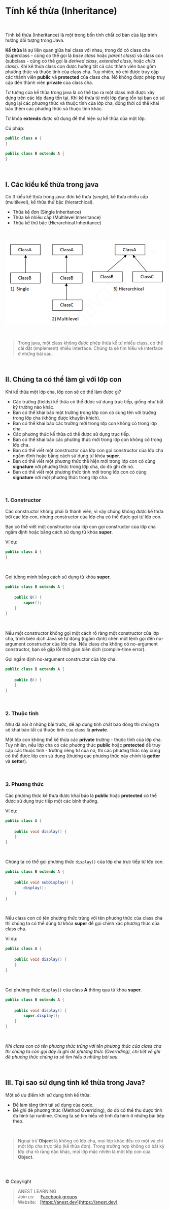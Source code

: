 # Tính kế thừa (Inheritance)

<br />

Tính kế thừa (Inheritance) là một trong bốn tính chất cơ bản của lập trình hướng đối tượng trong Java.

**Kế thừa** là sự liên quan giữa hai class với nhau, trong đó có class cha (superclass - cũng có thể gọi là *base class* hoặc *parent class*) và class con (subclass - cũng có thể gọi là *derived class*, *extended class*, hoặc *child class*). Khi kế thừa class con được hưởng tất cả các thành viên bao gồm phương thức và thuộc tính của class cha. Tuy nhiên, nó chỉ được truy cập các thành viên **public** và **protected** của class cha. Nó không được phép truy cập đến thành viên **private** của class cha.

Tư tưởng của kế thừa trong java là có thể tạo ra một class mới được xây dựng trên các lớp đang tồn tại. Khi kế thừa từ một lớp đang tồn tại bạn có sử dụng lại các phương thức và thuộc tính của lớp cha, đồng thời có thể khai báo thêm các phương thức và thuộc tính khác.

Từ khóa **extends** được sử dụng để thể hiện sự kế thừa của một lớp.

Cú pháp:
```java
public class A {
}
```
```java
public class B extends A {
}
```

<br />

## I. Các kiểu kế thừa trong java

Có 3 kiểu kế thừa trong java: đơn kế thừa (single), kế thừa nhiều cấp (multilevel), kế thừa thứ bậc (hierarchical).

- Thừa kế đơn (Single Inheritance)
- Thừa kế nhiều cấp (Multilevel Inheritance)
- Thừa kế thứ bậc (Hierarchical Inheritance)

<br /> 

<p align="center">
  <img src="https://github.com/AnestAcademy/Course-Java-OOP/blob/master/images/types-of-inheritance.png">
</p>

<br /> 

> Trong java, một class không được phép thừa kế từ nhiều class, có thể cài đặt (implement) nhiều interface. Chúng ta sẽ tìm hiểu về interface ở những bài sau.

<br />

## II. Chúng ta có thể làm gì với lớp con

Khi kế thừa một lớp cha, lớp con sẽ có thể làm được gì?
- Các trường (fields) kế thừa có thể được sử dụng trực tiếp, giống như bất kỳ trường nào khác.
- Bạn có thể khai báo một trường trong lớp con có cùng tên với trường trong lớp cha (không được khuyến khích).
- Bạn có thể khai báo các trường mới trong lớp con không có trong lớp cha.
- Các phương thức kế thừa có thể được sử dụng trực tiếp.
- Bạn có thể khai báo các phương thức mới trong lớp con không có trong lớp cha.
- Bạn có thể viết một constructor của lớp con gọi constructor của lớp cha ngầm định hoặc bằng cách sử dụng từ khóa **super**.
- Bạn có thể viết một phương thức thể hiện mới trong lớp con có cùng **signature** với phương thức trong lớp cha, do đó ghi đè nó.
- Bạn có thể viết một phương thức tĩnh mới trong lớp con có cùng **signature** với một phương thức trong lớp cha.

<br />

### 1. Constructor

Các constructor không phải là thành viên, vì vậy chúng không được kế thừa bởi các lớp con, nhưng constructor của lớp cha có thể được gọi từ lớp con.

Bạn có thể viết một constructor của lớp con gọi constructor của lớp cha ngầm định hoặc bằng cách sử dụng từ khóa **super**.

Ví dụ:
```java
public class A {
}
```

<br />

Gọi tường minh bằng cách sử dụng từ khóa **super**.
```java
public class B extends A {

    public B() {
        super();
    }
}
```

<br>

Nếu một constructor không gọi một cách rõ ràng một constructor của lớp cha, trình biên dịch Java sẽ tự động (ngầm định) chèn một lệnh gọi đến no-argument constructor của lớp cha. Nếu class cha không có no-argument constructor, bạn sẽ gặp lỗi thời gian biên dịch (compile-time error).

Gọi ngầm định no-argument constructor của lớp cha.
```java
public class B extends A {

    public B() {
    }
}
```

<br />

### 2. Thuộc tính

Như đã nói ở những bài trước, để áp dụng tính chất bao đóng thì chúng ta sẽ khái báo tất cả thuộc tính của class là **private**.

Một lớp con không thể kế thừa các **private** trường - thuộc tính của lớp cha. Tuy nhiên, nếu lớp cha có các phương thức **public** hoặc **protected** để truy cập các thuộc tính - trường riêng tư của nó, thì các phương thức này cũng có thể được lớp con sử dụng (thường các phương thức này chính là **getter** và **setter**).

<br />

### 3. Phương thức

Các phương thức kế thừa được khai báo là **public** hoặc **protected** có thể được sử dụng trực tiếp một các bình thường.

Ví dụ:
```java
public class A {

    public void display() {
    }
}
```

<br />

Chúng ta có thể gọi phương thức `display()` của lớp cha trực tiếp từ lớp con.
```java
public class B extends A {

    public void subDisplay() {
        display();
    }
}
```

<br />

Nếu class con có tên phương thức trùng với tên phương thức của class cha thì chúng ta có thể dùng từ khóa **super** để gọi chính xác phương thức của class cha.

Ví dụ:
```java
public class A {

    public void display() {
    }
}
```

<br />

Gọi phương thức `display()` của class **A** thông qua từ khóa **super**.
```java
public class B extends A {

    public void display() {
        super.display();
    }
}
```

<br />

*Khi class con có tên phương thức trùng với tên phương thức của class cha thì chúng ta còn gọi đây là ghi đè phương thức (Overriding), chi tiết về ghi đè phương thức chúng ta sẽ tìm hiểu ở những bài sau.*

<br />

## III. Tại sao sử dụng tính kế thừa trong Java?

Một số ưu điểm khi sử dụng tính kế thừa:
- Để làm tăng tính tái sử dụng của code.
- Để ghi đè phương thức (Method Overriding), do đó có thể thu được tính đa hình tại runtime. Chúng ta sẽ tìm hiểu về tính đa hình ở những bài tiếp theo.


<br />

> Ngoại trừ **Object** là không có lớp cha, mọi lớp khác đều có một và chỉ một lớp cha trực tiếp (kế thừa đơn). Trong trường hợp không có bất kỳ lớp cha rõ ràng nào khác, mọi lớp mặc nhiên là một lớp con của **Object**.

<br />

##  

© Copyright
> ANEST LEARNING  
> Join us: &nbsp;&nbsp;&nbsp; [Facebook groups](https://www.facebook.com/groups/anest.learning/)  
> Website: &nbsp; [https://anest.dev](https://anest.dev)  
